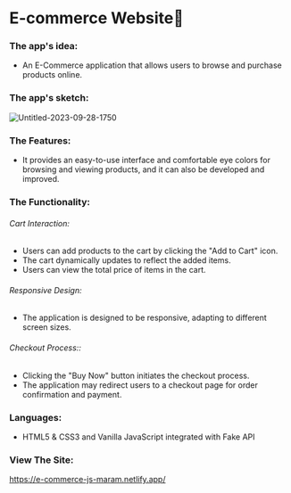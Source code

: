 # E-commerce Website🛒


### The app's idea: 
- An E-Commerce application that allows users to browse and purchase products online.<be>


### The app's sketch: 
 ![Untitled-2023-09-28-1750](https://github.com/Maramhamed/E-commecr/assets/78036366/39b6ba7f-3205-4902-bfc9-d4d4b5051a77)


### The Features: 
-  It provides an easy-to-use interface and comfortable eye colors for browsing and viewing products, and it can also be developed and improved.


### The Functionality: 
###### Cart Interaction:
* Users can add products to the cart by clicking the "Add to Cart" icon.
* The cart dynamically updates to reflect the added items.
* Users can view the total price of items in the cart.
  
###### Responsive Design:
* The application is designed to be responsive, adapting to different screen sizes.
 
###### Checkout Process::
* Clicking the "Buy Now" button initiates the checkout process.
* The application may redirect users to a checkout page for order confirmation and payment.



### Languages: 
- HTML5 & CSS3 and Vanilla JavaScript integrated with Fake API

### View The Site: 
 https://e-commerce-js-maram.netlify.app/
